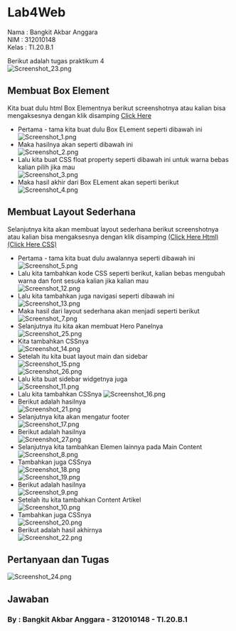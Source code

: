 # Lab4Web

Nama  : Bangkit Akbar Anggara<br>
NIM   : 312010148<br>
Kelas : TI.20.B.1<br>

Berikut adalah tugas praktikum 4<br>
![Screenshot_23.png](Pic/Screenshot_23.png)<br>

## Membuat Box Element
Kita buat dulu html Box Elementnya berikut screenshotnya atau kalian bisa mengaksesnya dengan klik disamping [Click Here](lab4_box.html)
  - Pertama - tama kita buat dulu Box ELement seperti dibawah ini<br>
![Screenshot_1.png](Pic/Screenshot_1.png)<br>
  - Maka hasilnya akan seperti dibawah ini<br>
![Screenshot_2.png](Pic/Screenshot_2.png)<br>
  - Lalu kita buat CSS float property seperti dibawah ini untuk warna bebas kalian pilih jika mau<br>
![Screenshot_3.png](Pic/Screenshot_3.png)<br>
  - Maka hasil akhir dari Box ELement akan seperti berikut<br>
![Screenshot_4.png](Pic/Screenshot_4.png)<br>

## Membuat Layout Sederhana
Selanjutnya kita akan membuat layout sederhana berikut screenshotnya atau kalian bisa mengaksesnya dengan klik disamping [(Click Here Html)](lab4_layout/Home.html) [(Click Here CSS)](lab4_layout/style.css)<br>
  - Pertama - tama kita buat dulu awalannya seperti dibawah ini<br>
![Screenshot_5.png](Pic/Screenshot_5.png)<br>
  - Lalu kita tambahkan kode CSS seperti berikut, kalian bebas mengubah warna dan font sesuka kalian jika kalian mau<br>
![Screenshot_12.png](Pic/Screenshot_12.png)<br>
  - Lalu kita tambahkan juga navigasi seperti dibawah ini<br>
![Screenshot_13.png](Pic/Screenshot_13.png)<br>
  - Maka hasil dari layout sederhana akan menjadi seperti berikut<br>
![Screenshot_7.png](Pic/Screenshot_7.png)<br>
  - Selanjutnya itu kita akan membuat Hero Panelnya<br>
![Screenshot_25.png](Pic/Screenshot_25.png)<br>
  - Kita tambahkan CSSnya<br>
![Screenshot_14.png](Pic/Screenshot_14.png)<br>
  - Setelah itu kita buat layout main dan sidebar<br>
![Screenshot_15.png](Pic/Screenshot_15.png)<br>
![Screenshot_26.png](Pic/Screenshot_26.png)<br>
  - Lalu kita buat sidebar widgetnya juga<br>
![Screenshot_11.png](Pic/Screenshot_11.png)<br>
  - Lalu kita tambahkan CSSnya
![Screenshot_16.png](Pic/Screenshot_16.png)<br>
  - Berikut adalah hasilnya<br>
![Screenshot_21.png](Pic/Screenshot_21.png)<br>
  - Selanjutnya kita akan mengatur footer<br>
![Screenshot_17.png](Pic/Screenshot_17.png)<br>
  - Berikut adalah hasilnya<br>
![Screenshot_27.png](Pic/Screenshot_27.png)<br>
  - Selanjutnya kita tambahkan Elemen lainnya pada Main Content<br>
![Screenshot_8.png](Pic/Screenshot_8.png)<br>
  - Tambahkan juga CSSnya<br>
![Screenshot_18.png](Pic/Screenshot_18.png)<br>
![Screenshot_19.png](Pic/Screenshot_19.png)<br>
  - Berikut adalah hasilnya<br>
![Screenshot_9.png](Pic/Screenshot_9.png)<br>
  - Setelah itu kita tambahkan Content Artikel<br>
![Screenshot_10.png](Pic/Screenshot_10.png)<br>
  - Tambahkan juga CSSnya<br>
![Screenshot_20.png](Pic/Screenshot_20.png)<br>
  - Berikut adalah hasil akhirnya<br>
![Screenshot_22.png](Pic/Screenshot_22.png)<br>

## Pertanyaan dan Tugas
![Screenshot_24.png](Pic/Screenshot_24.png)<br>
## Jawaban

### By  : Bangkit Akbar Anggara - 312010148 - TI.20.B.1
